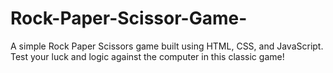 # Rock-Paper-Scissor-Game-
A simple Rock Paper Scissors game built using HTML, CSS, and JavaScript. Test your luck and logic against the computer in this classic game!
